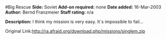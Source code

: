 #Big Rescue
**Side:** Soviet
**Add-on required:** none
**Date added:** 16-Mar-2003
**Author:** Bernd Franzmeier
**Staff rating:** n/a

**Description:** I think my mission is very easy. It`s impossible to fail...

Original Link:http://ra.afraid.org/download.php/missions/singlem.zip
